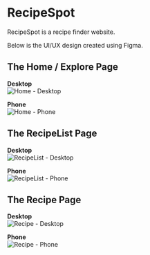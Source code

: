 # RecipeSpot
RecipeSpot is a recipe finder website.

Below is the UI/UX design created using Figma.

## The Home / Explore Page
**Desktop**<br>
![Home - Desktop](https://github.com/TQDCode/RecipeSpot/assets/89931577/310925e7-39b8-4f90-af35-442f468e4bff)

**Phone**<br>
![Home - Phone](https://github.com/TQDCode/RecipeSpot/assets/89931577/edbe88b7-c1fc-43c7-89e2-769a821faef0)

## The RecipeList Page
**Desktop**<br>
![RecipeList - Desktop](https://github.com/TQDCode/RecipeSpot/assets/89931577/eb9fb8c2-6482-4f79-b5f6-e837c0c9ac27)

**Phone**<br>
![RecipeList - Phone](https://github.com/TQDCode/RecipeSpot/assets/89931577/8d376062-4363-4308-a218-420ec2b92863)

## The Recipe Page
**Desktop**<br>
![Recipe - Desktop](https://github.com/TQDCode/RecipeSpot/assets/89931577/4afde1ff-9bb1-4dfd-81ce-86d293e41353)

**Phone**<br>
![Recipe - Phone](https://github.com/TQDCode/RecipeSpot/assets/89931577/5dccc05b-9bcc-4cc4-ae0b-503a4bb56729)

